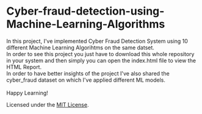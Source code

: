 # Cyber-fraud-detection-using-Machine-Learning-Algorithms

In this project, I've implemented Cyber Fraud Detection System using 10 different Machine Learning Algorihtms on the same datset. <br/>
In order to see this project you just have to download this whole repository in your system and then simply you can open the index.html file to view the HTML Report.
<br/>In order to have better insights of the project I've also shared the cyber_fraud dataset on which I've applied different ML models.
<br/><br/>
Happy Learning!

Licensed under the [MIT License](LICENSE).
